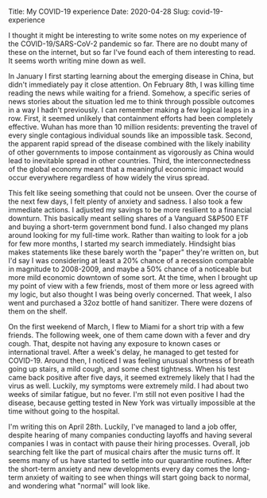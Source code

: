 Title: My COVID-19 experience
Date: 2020-04-28
Slug: covid-19-experience

I thought it might be interesting to write some notes on my experience of the COVID-19/SARS-CoV-2 pandemic so far. There are no doubt many of these on the internet, but so far I've found each of them interesting to read. It seems worth writing mine down as well.

In January I first starting learning about the emerging disease in China, but didn't immediately pay it close attention. On February 8th, I was killing time reading the news while waiting for a friend. Somehow, a specific series of news stories about the situation led me to think through possible outcomes in a way I hadn't previously. I can remember making a few logical leaps in a row. First, it seemed unlikely that containment efforts had been completely effective. Wuhan has more than 10 million residents: preventing the travel of every single contagious individual sounds like an impossible task. Second, the apparent rapid spread of the disease combined with the likely inability of other governments to impose containment as vigorously as China would lead to inevitable spread in other countries. Third, the interconnectedness of the global economy meant that a meaningful economic impact would occur everywhere regardless of how widely the virus spread.

This felt like seeing something that could not be unseen. Over the course of the next few days, I felt plenty of anxiety and sadness. I also took a few immediate actions. I adjusted my savings to be more resilient to a financial downturn. This basically meant selling shares of a Vanguard S&P500 ETF and buying a short-term government bond fund. I also changed my plans around looking for my full-time work. Rather than waiting to look for a job for few more months, I started my search immediately. Hindsight bias makes statements like these barely worth the "paper" they're written on, but I'd say I was considering at least a 20% chance of a recession comparable in magnitude to 2008-2009, and maybe a 50% chance of a noticeable but more mild economic downtown of some sort. At the time, when I brought up my point of view with a few friends, most of them more or less agreed with my logic, but also thought I was being overly concerned. That week, I also went and purchased a 32oz bottle of hand sanitizer. There were dozens of them on the shelf.

On the first weekend of March, I flew to Miami for a short trip with a few friends. The following week, one of them came down with a fever and dry cough. That, despite not having any exposure to known cases or international travel. After a week's delay, he managed to get tested for COVID-19. Around then, I noticed I was feeling unusual shortness of breath going up stairs, a mild cough, and some chest tightness. When his test came back positive after five days, it seemed extremely likely that I had the virus as well. Luckily, my symptoms were extremely mild. I had about two weeks of similar fatigue, but no fever. I'm still not even positive I had the disease, because getting tested in New York was virtually impossible at the time without going to the hospital.

I'm writing this on April 28th. Luckily, I've managed to land a job offer, despite hearing of many companies conducting layoffs and having several companies I was in contact with pause their hiring processes. Overall, job searching felt like the part of musical chairs after the music turns off. It seems many of us have started to settle into our quarantine routines. After the short-term anxiety and new developments every day comes the long-term anxiety of waiting to see when things will start going back to normal, and wondering what "normal" will look like.
